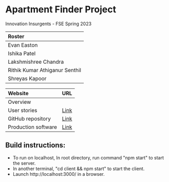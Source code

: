 # Apartment Finder Project

Innovation Insurgents - FSE Spring 2023

|Roster|
|:---|
|Evan Easton|
|Ishika Patel|
|Lakshmishree Chandra|
|Rithik Kumar Athiganur Senthil|
|Shreyas Kapoor|

|Website|URL|
|:---|:---:|
|Overview||&nbsp;|
|User stories|[Link](https://fse-project.atlassian.net/jira/software/projects/FA/boards/1)|
|GitHub repository|[Link](https://github.com/CSCI-5828-Foundations-Sftware-Engr/ApartmentFinder)|
|Production software|[Link](https://apartmentfinderui.herokuapp.com/)|



## Build instructions:

- To run on localhost, In root directory, run command "npm start" to start the server.
- In another terminal, "cd client && npm start" to start the client.
- Launch http://localhost:3000/ in a browser.
